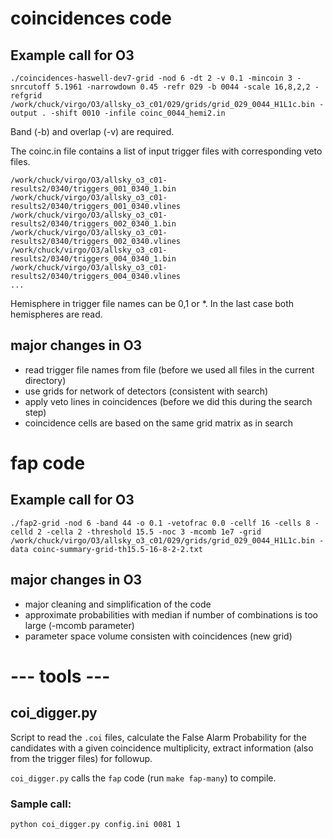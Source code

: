 # coincidences code

## Example call for O3
`./coincidences-haswell-dev7-grid -nod 6 -dt 2 -v 0.1 -mincoin 3 -snrcutoff 5.1961 -narrowdown 0.45 -refr 029 -b 0044 -scale 16,8,2,2 -refgrid /work/chuck/virgo/O3/allsky_o3_c01/029/grids/grid_029_0044_H1L1c.bin -output . -shift 0010 -infile coinc_0044_hemi2.in`

Band (-b) and overlap (-v) are required.

The coinc.in file contains a list of input trigger files with corresponding veto files.

```
/work/chuck/virgo/O3/allsky_o3_c01-results2/0340/triggers_001_0340_1.bin /work/chuck/virgo/O3/allsky_o3_c01-results2/0340/triggers_001_0340.vlines
/work/chuck/virgo/O3/allsky_o3_c01-results2/0340/triggers_002_0340_1.bin /work/chuck/virgo/O3/allsky_o3_c01-results2/0340/triggers_002_0340.vlines
/work/chuck/virgo/O3/allsky_o3_c01-results2/0340/triggers_004_0340_1.bin /work/chuck/virgo/O3/allsky_o3_c01-results2/0340/triggers_004_0340.vlines
...
```

Hemisphere in trigger file names can be 0,1 or *. In the last case both hemispheres are read.

## major changes in O3

* read trigger file names from file (before we used all files in the current directory)
* use grids for network of detectors (consistent with search)
* apply veto lines in coincidences (before we did this during the search step)
* coincidence cells are based on the same grid matrix as in search

# fap code

## Example call for O3

`./fap2-grid -nod 6 -band 44 -o 0.1 -vetofrac 0.0 -cellf 16 -cells 8 -celld 2 -cella 2 -threshold 15.5 -noc 3 -mcomb 1e7 -grid /work/chuck/virgo/O3/allsky_o3_c01/029/grids/grid_029_0044_H1L1c.bin -data coinc-summary-grid-th15.5-16-8-2-2.txt`

## major changes in O3

* major cleaning and simplification of the code
* approximate probabilities with median if number of combinations is too large (-mcomb parameter)
* parameter space volume consisten with coincidences (new grid)




# --- tools ---

## coi_digger.py 

Script to read the `.coi` files, calculate the False Alarm Probability for the candidates 
with a given coincidence multiplicity, extract information (also from the trigger files) 
for followup. 

`coi_digger.py` calls the `fap` code (run `make fap-many`) to compile. 

### Sample call: 

```
python coi_digger.py config.ini 0081 1
```

